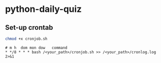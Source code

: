 # python-daily-quiz

## Set-up crontab

```bash
chmod +x cronjob.sh
```

```cron
# m h  dom mon dow   command
* */8 * * * bash /<your_path>/cronjob.sh >> /<your_path>/cronlog.log 2>&1

```